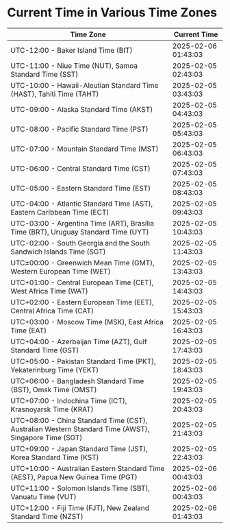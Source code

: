 # Current Time in Various Time Zones

| Time Zone | Current Time |
|-----------|--------------|
| UTC-12:00 - Baker Island Time (BIT) | 2025-02-06 01:43:03 |
| UTC-11:00 - Niue Time (NUT), Samoa Standard Time (SST) | 2025-02-05 02:43:03 |
| UTC-10:00 - Hawaii-Aleutian Standard Time (HAST), Tahiti Time (TAHT) | 2025-02-05 03:43:03 |
| UTC-09:00 - Alaska Standard Time (AKST) | 2025-02-05 04:43:03 |
| UTC-08:00 - Pacific Standard Time (PST) | 2025-02-05 05:43:03 |
| UTC-07:00 - Mountain Standard Time (MST) | 2025-02-05 06:43:03 |
| UTC-06:00 - Central Standard Time (CST) | 2025-02-05 07:43:03 |
| UTC-05:00 - Eastern Standard Time (EST) | 2025-02-05 08:43:03 |
| UTC-04:00 - Atlantic Standard Time (AST), Eastern Caribbean Time (ECT) | 2025-02-05 09:43:03 |
| UTC-03:00 - Argentina Time (ART), Brasília Time (BRT), Uruguay Standard Time (UYT) | 2025-02-05 10:43:03 |
| UTC-02:00 - South Georgia and the South Sandwich Islands Time (SGT) | 2025-02-05 11:43:03 |
| UTC±00:00 - Greenwich Mean Time (GMT), Western European Time (WET) | 2025-02-05 13:43:03 |
| UTC+01:00 - Central European Time (CET), West Africa Time (WAT) | 2025-02-05 14:43:03 |
| UTC+02:00 - Eastern European Time (EET), Central Africa Time (CAT) | 2025-02-05 15:43:03 |
| UTC+03:00 - Moscow Time (MSK), East Africa Time (EAT) | 2025-02-05 16:43:03 |
| UTC+04:00 - Azerbaijan Time (AZT), Gulf Standard Time (GST) | 2025-02-05 17:43:03 |
| UTC+05:00 - Pakistan Standard Time (PKT), Yekaterinburg Time (YEKT) | 2025-02-05 18:43:03 |
| UTC+06:00 - Bangladesh Standard Time (BST), Omsk Time (OMST) | 2025-02-05 19:43:03 |
| UTC+07:00 - Indochina Time (ICT), Krasnoyarsk Time (KRAT) | 2025-02-05 20:43:03 |
| UTC+08:00 - China Standard Time (CST), Australian Western Standard Time (AWST), Singapore Time (SGT) | 2025-02-05 21:43:03 |
| UTC+09:00 - Japan Standard Time (JST), Korea Standard Time (KST) | 2025-02-05 22:43:03 |
| UTC+10:00 - Australian Eastern Standard Time (AEST), Papua New Guinea Time (PGT) | 2025-02-06 00:43:03 |
| UTC+11:00 - Solomon Islands Time (SBT), Vanuatu Time (VUT) | 2025-02-06 00:43:03 |
| UTC+12:00 - Fiji Time (FJT), New Zealand Standard Time (NZST) | 2025-02-06 01:43:03 |
